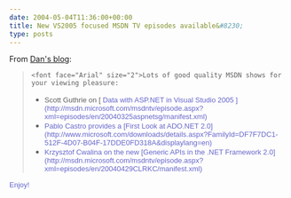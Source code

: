 ```yaml
---
date: 2004-05-04T11:36:00+00:00
title: New VS2005 focused MSDN TV episodes available&#8230;
type: posts
---
```

From [Dan's blog](http://blogs.msdn.com/danielfe/archive/2004/05/03/125078.aspx):

<blockquote dir="ltr" style="MARGIN-RIGHT: 0px">

    <font face="Arial" size="2">Lots of good quality MSDN shows for your viewing pleasure:


  <ul>
    <li>
      <font face="Arial" size="2">Scott Guthrie on  [ <font face="Arial" color="#6666cc" size="2">Data with ASP.NET in Visual Studio 2005 ](http://msdn.microsoft.com/msdntv/episode.aspx?xml=episodes/en/20040325aspnetsg/manifest.xml)  <li>
        <font face="Arial" size="2">Pablo Castro provides a [<font face="Arial" color="#6666cc" size="2">First Look at ADO.NET 2.0](http://www.microsoft.com/downloads/details.aspx?FamilyId=DF7F7DC1-512F-4D07-B04F-17DDE0FD318A&displaylang=en) <li>
          <font face="Arial" size="2">Krzysztof Cwalina on the new [<font face="Arial" color="#6666cc" size="2">Generic APIs in the .NET Framework 2.0](http://msdn.microsoft.com/msdntv/episode.aspx?xml=episodes/en/20040429CLRKC/manifest.xml)
        </li>
      </li>
    </li>
  </ul>
</blockquote>

<p dir="ltr">
  Enjoy!
